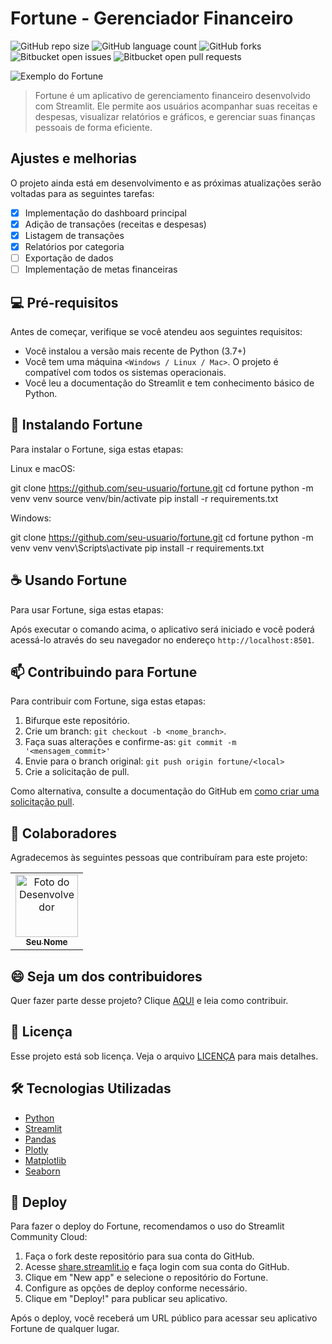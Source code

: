 # Fortune - Gerenciador Financeiro

![GitHub repo size](https://img.shields.io/github/repo-size/seu-usuario/fortune?style=for-the-badge)
![GitHub language count](https://img.shields.io/github/languages/count/seu-usuario/fortune?style=for-the-badge)
![GitHub forks](https://img.shields.io/github/forks/seu-usuario/fortune?style=for-the-badge)
![Bitbucket open issues](https://img.shields.io/bitbucket/issues/seu-usuario/fortune?style=for-the-badge)
![Bitbucket open pull requests](https://img.shields.io/bitbucket/pr-raw/seu-usuario/fortune?style=for-the-badge)

<img src="imagem_do_app.png" alt="Exemplo do Fortune">

> Fortune é um aplicativo de gerenciamento financeiro desenvolvido com Streamlit. Ele permite aos usuários acompanhar suas receitas e despesas, visualizar relatórios e gráficos, e gerenciar suas finanças pessoais de forma eficiente.

## Ajustes e melhorias

O projeto ainda está em desenvolvimento e as próximas atualizações serão voltadas para as seguintes tarefas:

- [x] Implementação do dashboard principal
- [x] Adição de transações (receitas e despesas)
- [x] Listagem de transações
- [x] Relatórios por categoria
- [ ] Exportação de dados
- [ ] Implementação de metas financeiras

## 💻 Pré-requisitos

Antes de começar, verifique se você atendeu aos seguintes requisitos:

- Você instalou a versão mais recente de Python (3.7+)
- Você tem uma máquina `<Windows / Linux / Mac>`. O projeto é compatível com todos os sistemas operacionais.
- Você leu a documentação do Streamlit e tem conhecimento básico de Python.

## 🚀 Instalando Fortune

Para instalar o Fortune, siga estas etapas:

Linux e macOS:

git clone https://github.com/seu-usuario/fortune.git
cd fortune
python -m venv venv
source venv/bin/activate
pip install -r requirements.txt


Windows:

git clone https://github.com/seu-usuario/fortune.git
cd fortune
python -m venv venv
venv\Scripts\activate
pip install -r requirements.txt

## ☕ Usando Fortune

Para usar Fortune, siga estas etapas:


Após executar o comando acima, o aplicativo será iniciado e você poderá acessá-lo através do seu navegador no endereço `http://localhost:8501`.

## 📫 Contribuindo para Fortune

Para contribuir com Fortune, siga estas etapas:

1. Bifurque este repositório.
2. Crie um branch: `git checkout -b <nome_branch>`.
3. Faça suas alterações e confirme-as: `git commit -m '<mensagem_commit>'`
4. Envie para o branch original: `git push origin fortune/<local>`
5. Crie a solicitação de pull.

Como alternativa, consulte a documentação do GitHub em [como criar uma solicitação pull](https://help.github.com/en/github/collaborating-with-issues-and-pull-requests/creating-a-pull-request).

## 🤝 Colaboradores

Agradecemos às seguintes pessoas que contribuíram para este projeto:

<table>
  <tr>
    <td align="center">
      <a href="#" title="Desenvolvedor Principal">
        <img src="https://avatars3.githubusercontent.com/u/seu-usuario" width="100px;" alt="Foto do Desenvolvedor"/><br>
        <sub>
          <b>Seu Nome</b>
        </sub>
      </a>
    </td>
  </tr>
</table>

## 😄 Seja um dos contribuidores

Quer fazer parte desse projeto? Clique [AQUI](CONTRIBUTING.md) e leia como contribuir.

## 📝 Licença

Esse projeto está sob licença. Veja o arquivo [LICENÇA](LICENSE.md) para mais detalhes.

## 🛠 Tecnologias Utilizadas

- [Python](https://www.python.org/)
- [Streamlit](https://streamlit.io/)
- [Pandas](https://pandas.pydata.org/)
- [Plotly](https://plotly.com/)
- [Matplotlib](https://matplotlib.org/)
- [Seaborn](https://seaborn.pydata.org/)

## 🚀 Deploy

Para fazer o deploy do Fortune, recomendamos o uso do Streamlit Community Cloud:

1. Faça o fork deste repositório para sua conta do GitHub.
2. Acesse [share.streamlit.io](https://share.streamlit.io/) e faça login com sua conta do GitHub.
3. Clique em "New app" e selecione o repositório do Fortune.
4. Configure as opções de deploy conforme necessário.
5. Clique em "Deploy!" para publicar seu aplicativo.

Após o deploy, você receberá um URL público para acessar seu aplicativo Fortune de qualquer lugar.
